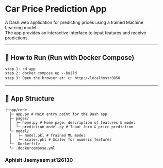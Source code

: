 # Car Price Prediction App
A Dash web application for predicting prices using a trained Machine Learning model.  
The app provides an interactive interface to input features and receive predictions.

---
## 🚀 How to Run (Run with Docker Compose)
```
step 1: cd app 
step 2: docker compose up --build
step 3: Open the browser at: 👉 http://localhost:8050
```
---
## 📂 App Structure 
```
├─app/code
  ├─ app.py # Main entry point for the Dash app
  ├─ pages/
  │  ├─ home.py # Home page: description of features & model
  │  └─ prediction_model.py # Input form & price prediction
  └─ model/
  │   ├─ model.pkl # Trained ML model
  │   └─ scaler.pkl # Scaler for numeric features
  └─ .Dockerfile
  └─ .dockercompose.yml
```

### Aphisit Jaemyaem st126130
